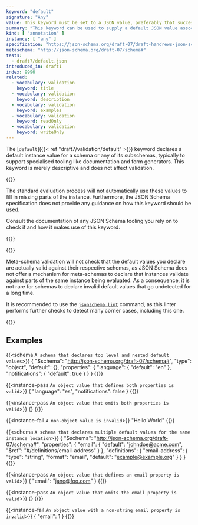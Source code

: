 ```yaml
---
keyword: "default"
signature: "Any"
value: This keyword must be set to a JSON value, preferably that successfully validates against the corresponding subschema
summary: "This keyword can be used to supply a default JSON value associated with a particular schema."
kind: [ "annotation" ]
instance: [ "any" ]
specification: "https://json-schema.org/draft-07/draft-handrews-json-schema-validation-01#rfc.section.10.2"
metaschema: "http://json-schema.org/draft-07/schema#"
tests:
  - draft7/default.json
introduced_in: draft1
index: 9996
related:
  - vocabulary: validation
    keyword: title
  - vocabulary: validation
    keyword: description
  - vocabulary: validation
    keyword: examples
  - vocabulary: validation
    keyword: readOnly
  - vocabulary: validation
    keyword: writeOnly
---
```


The [`default`]({{< ref "draft7/validation/default" >}}) keyword declares a
default instance value for a schema or any of its subschemas, typically to
support specialised tooling like documentation and form generators. This
keyword is merely descriptive and does not affect validation.

{{<common-pitfall>}}

The standard evaluation process will not automatically use these values to fill
in missing parts of the instance. Furthermore, the JSON Schema specification
does not provide any guidance on how this keyword should be used.

Consult the documentation of any JSON Schema tooling you rely on to check if
and how it makes use of this keyword.

{{</common-pitfall>}}

{{<best-practice>}}

Meta-schema validation will not check that the default values you declare are
actually valid against their respective schemas, as JSON Schema does not offer
a mechanism for meta-schemas to declare that instances validate against parts
of the same instance being evaluated. As a consequence, it is not rare for
schemas to declare invalid default values that go undetected for a long time.

It is recommended to use the [`jsonschema
lint`](https://github.com/sourcemeta/jsonschema/blob/main/docs/lint.markdown)
command, as this linter performs further checks to detect many corner cases,
including this one.

{{</best-practice>}}

## Examples

{{<schema `A schema that declares top level and nested default values`>}}
{
  "$schema": "http://json-schema.org/draft-07/schema#",
  "type": "object",
  "default": {},
  "properties": {
    "language": { "default": "en" },
    "notifications": { "default": true }
  }
}
{{</schema>}}

{{<instance-pass `An object value that defines both properties is valid`>}}
{ "language": "es", "notifications": false }
{{</instance-pass>}}

{{<instance-pass `An object value that omits both properties is valid`>}}
{}
{{</instance-pass>}}

{{<instance-fail `A non-object value is invalid`>}}
"Hello World"
{{</instance-fail>}}

{{<schema `A schema that declares multiple default values for the same instance location`>}}
{
  "$schema": "http://json-schema.org/draft-07/schema#",
  "properties": {
    "email": {
      "default": "johndoe@acme.com",
      "$ref": "#/definitions/email-address"
    }
  },
  "definitions": {
    "email-address": {
      "type": "string",
      "format": "email",
      "default": "example@example.org"
    }
  }
}
{{</schema>}}

{{<instance-pass `An object value that defines an email property is valid`>}}
{ "email": "jane@foo.com" }
{{</instance-pass>}}

{{<instance-pass `An object value that omits the email property is valid`>}}
{}
{{</instance-pass>}}

{{<instance-fail `An object value with a non-string email property is invalid`>}}
{ "email": 1 }
{{</instance-fail>}}
